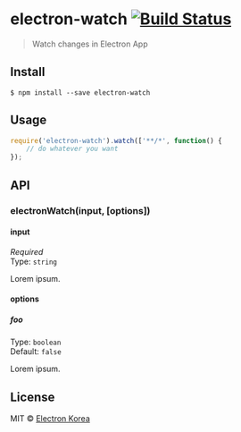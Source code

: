 # electron-watch [![Build Status](https://travis-ci.org/electronkr/electron-watch.svg?branch=master)](https://travis-ci.org/ragingwind/electron-watch)

> Watch changes in Electron App


## Install

```
$ npm install --save electron-watch
```


## Usage

```js
require('electron-watch').watch(['**/*', function() {
	// do whatever you want
});
```


## API

### electronWatch(input, [options])

#### input

*Required*  
Type: `string`

Lorem ipsum.

#### options

##### foo

Type: `boolean`  
Default: `false`

Lorem ipsum.


## License

MIT © [Electron Korea](http://github.com/electronkr)
